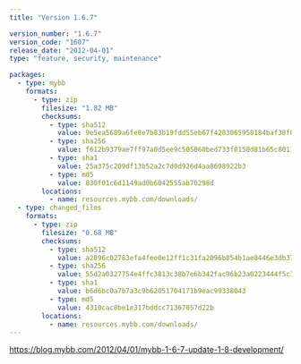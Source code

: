 ```yaml
---
title: "Version 1.6.7"

version_number: "1.6.7"
version_code: "1607"
release_date: "2012-04-01"
type: "feature, security, maintenance"

packages:
  - type: mybb
    formats:
      - type: zip
        filesize: "1.82 MB"
        checksums:
          - type: sha512
            value: 9e5ea5689a6fe8e7b83b19fdd55eb67f4283065958184baf38f089c3d101d8025e5fb6b433da11c2cfcecb27ff59601d3ed839c2f155431fa5a83d04930ba89a
          - type: sha256
            value: f612b9379ae7ff97a0d5ee9c505060bed733f0150d81b65c8011a244797dc8c6
          - type: sha1
            value: 25a375c209df13b52a2c7d0d926d4aa8698922b3
          - type: md5
            value: 830f01c6d1149ad0b6042555ab70298d
        locations:
          - name: resources.mybb.com/downloads/
  - type: changed_files
    formats:
      - type: zip
        filesize: "0.68 MB"
        checksums:
          - type: sha512
            value: a2896c02783efa4fee0e12ff1c31fa2096b854b1ae8446e3db37a11bb986cd47edcd62ec2a6be898b9d53764c88a848ba8e739b019cc4bbe8819a0864f1c9ebf
          - type: sha256
            value: 55d2a0327754e4ffc3813c38b7e6b342fac96b23a0223444f5c3171ea6e4707c
          - type: sha1
            value: b6d6bc0a7b7a3c9b62051704171b9eac99338043
          - type: md5
            value: 4310cac8be1e317bddcc71367057d22b
        locations:
          - name: resources.mybb.com/downloads/
---
```


<https://blog.mybb.com/2012/04/01/mybb-1-6-7-update-1-8-development/>
